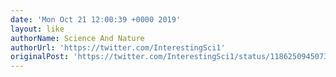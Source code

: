 ```yaml
---
date: 'Mon Oct 21 12:00:39 +0000 2019'
layout: like
authorName: Science And Nature
authorUrl: 'https://twitter.com/InterestingSci1'
originalPost: 'https://twitter.com/InterestingSci1/status/1186250945073733633'
---
```

